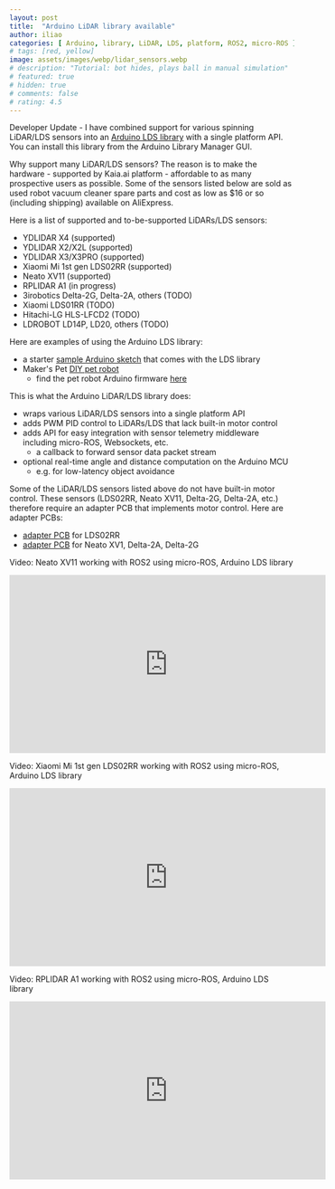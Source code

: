 ```yaml
---
layout: post
title:  "Arduino LiDAR library available"
author: iliao
categories: [ Arduino, library, LiDAR, LDS, platform, ROS2, micro-ROS ]
# tags: [red, yellow]
image: assets/images/webp/lidar_sensors.webp
# description: "Tutorial: bot hides, plays ball in manual simulation"
# featured: true
# hidden: true
# comments: false
# rating: 4.5
---
```

Developer Update - I have combined support for various spinning LiDAR/LDS sensors into an [Arduino LDS library](https://github.com/kaiaai/LDS) with a single platform API. You can install this library from the Arduino Library Manager GUI.

Why support many LiDAR/LDS sensors? The reason is to make the hardware - supported by Kaia.ai platform - affordable to as many prospective users as possible. Some of the sensors listed below are sold as used robot vacuum cleaner spare parts and cost as low as $16 or so (including shipping) available on AliExpress.

Here is a list of supported and to-be-supported LiDARs/LDS sensors:
- YDLIDAR X4 (supported)
- YDLIDAR X2/X2L (supported)
- YDLIDAR X3/X3PRO (supported)
- Xiaomi Mi 1st gen LDS02RR (supported)
- Neato XV11 (supported)
- RPLIDAR A1 (in progress)
- 3irobotics Delta-2G, Delta-2A, others (TODO)
- Xiaomi LDS01RR (TODO)
- Hitachi-LG HLS-LFCD2 (TODO)
- LDROBOT LD14P, LD20, others (TODO)

Here are examples of using the Arduino LDS library:
- a starter [sample Arduino sketch](https://github.com/kaiaai/LDS/tree/main/examples/lds_basic_esp32) that comes with the LDS library
- Maker's Pet [DIY pet robot](https://github.com/makerspet/makerspet_loki)
  - find the pet robot Arduino firmware [here](https://github.com/kaiaai/firmware)

This is what the Arduino LiDAR/LDS library does:
- wraps various LiDAR/LDS sensors into a single platform API
- adds PWM PID control to LiDARs/LDS that lack built-in motor control
- adds API for easy integration with sensor telemetry middleware including micro-ROS, Websockets, etc.
  - a callback to forward sensor data packet stream
- optional real-time angle and distance computation on the Arduino MCU
  - e.g. for low-latency object avoidance

Some of the LiDAR/LDS sensors listed above do not have built-in motor control. These sensors (LDS02RR, Neato XV11, Delta-2G, Delta-2A, etc.) therefore require an adapter PCB that implements motor control. Here are adapter PCBs:
- [adapter PCB](https://github.com/makerspet/pcb/tree/main/lds02rr_adapter) for LDS02RR
- [adapter PCB](https://github.com/makerspet/pcb/tree/main/neato_delta_adapter) for Neato XV1, Delta-2A, Delta-2G

Video: Neato XV11 working with ROS2 using micro-ROS, Arduino LDS library
<div class="text-center">
<iframe width="560" height="315" src="https://www.youtube.com/embed/kfk1Q0RSJpI" title="YouTube video player" frameborder="0" allow="accelerometer; autoplay; clipboard-write; encrypted-media; gyroscope; picture-in-picture; web-share" allowfullscreen></iframe>
</div>

Video: Xiaomi Mi 1st gen LDS02RR working with ROS2 using micro-ROS, Arduino LDS library
<div class="text-center">
<iframe width="560" height="315" src="https://www.youtube.com/embed/STbCVhdgLSw" title="YouTube video player" frameborder="0" allow="accelerometer; autoplay; clipboard-write; encrypted-media; gyroscope; picture-in-picture; web-share" allowfullscreen></iframe>
</div>

Video: RPLIDAR A1 working with ROS2 using micro-ROS, Arduino LDS library
<div class="text-center">
<iframe width="560" height="315" src="https://www.youtube.com/embed/f8IYjfiXsMk" title="YouTube video player" frameborder="0" allow="accelerometer; autoplay; clipboard-write; encrypted-media; gyroscope; picture-in-picture; web-share" allowfullscreen></iframe>
</div>